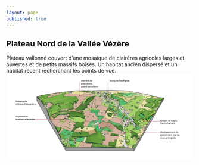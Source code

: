 ```yaml
---
layout: page
published: true
---
```


## Plateau Nord de la Vallée Vézère

Plateau vallonné couvert d’une mosaïque de clairères agricoles larges et ouvertes et de petits massifs boisés. Un habitat ancien dispersé  et un habitat récent recherchant les points de vue.
![](/data/images/9/architecture/9_ARCHITECTURE_bloc1.png)